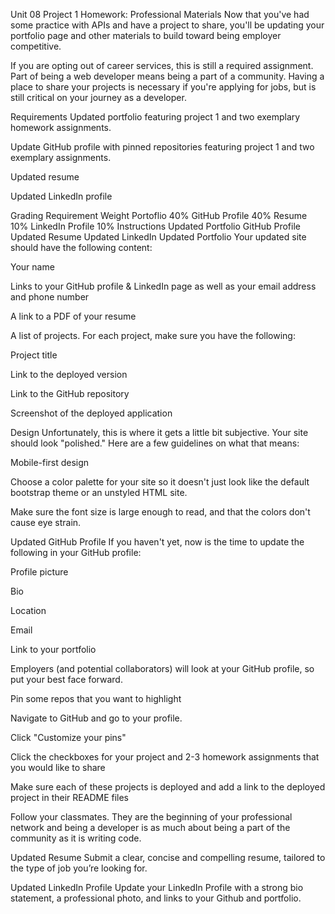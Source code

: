 Unit 08 Project 1 Homework: Professional Materials
Now that you've had some practice with APIs and have a project to share, you'll be updating your portfolio page and other materials to build toward being employer competitive.

If you are opting out of career services, this is still a required assignment. Part of being a web developer means being a part of a community. Having a place to share your projects is necessary if you're applying for jobs, but is still critical on your journey as a developer.

Requirements
Updated portfolio featuring project 1 and two exemplary homework assignments.

Update GitHub profile with pinned repositories featuring project 1 and two exemplary assignments.

Updated resume

Updated LinkedIn profile

Grading
Requirement	Weight
Portoflio	40%
GitHub Profile	40%
Resume	10%
LinkedIn Profile	10%
Instructions
Updated Portfolio
GitHub Profile
Updated Resume
Updated LinkedIn
Updated Portfolio
Your updated site should have the following content:

Your name

Links to your GitHub profile & LinkedIn page as well as your email address and phone number

A link to a PDF of your resume

A list of projects. For each project, make sure you have the following:

Project title

Link to the deployed version

Link to the GitHub repository

Screenshot of the deployed application

Design
Unfortunately, this is where it gets a little bit subjective. Your site should look "polished." Here are a few guidelines on what that means:

Mobile-first design

Choose a color palette for your site so it doesn't just look like the default bootstrap theme or an unstyled HTML site.

Make sure the font size is large enough to read, and that the colors don't cause eye strain.

Updated GitHub Profile
If you haven't yet, now is the time to update the following in your GitHub profile:

Profile picture

Bio

Location

Email

Link to your portfolio

Employers (and potential collaborators) will look at your GitHub profile, so put your best face forward.

Pin some repos that you want to highlight

Navigate to GitHub and go to your profile.

Click "Customize your pins"

Click the checkboxes for your project and 2-3 homework assignments that you would like to share

Make sure each of these projects is deployed and add a link to the deployed project in their README files

Follow your classmates. They are the beginning of your professional network and being a developer is as much about being a part of the community as it is writing code.

Updated Resume
Submit a clear, concise and compelling resume, tailored to the type of job you’re looking for.

Updated LinkedIn Profile
Update your LinkedIn Profile with a strong bio statement, a professional photo, and links to your Github and portfolio.

